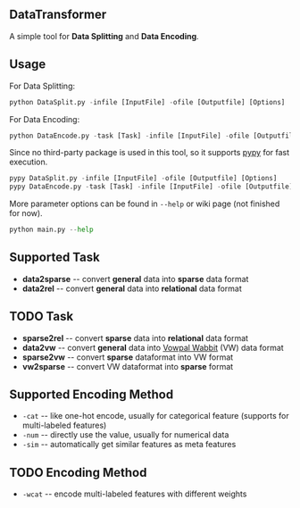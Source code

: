 ## DataTransformer
A simple tool for **Data Splitting** and **Data Encoding**.

## Usage
For Data Splitting:
```python
python DataSplit.py -infile [InputFile] -ofile [Outputfile] [Options]
```
For Data Encoding:
```python
python DataEncode.py -task [Task] -infile [InputFile] -ofile [Outputfile] [Options]
```
Since no third-party package is used in this tool, so it supports [pypy](http://pypy.org/) for fast execution.
```python
pypy DataSplit.py -infile [InputFile] -ofile [Outputfile] [Options]
pypy DataEncode.py -task [Task] -infile [InputFile] -ofile [Outputfile] [Options]
```
More parameter options can be found in `--help` or wiki page (not finished for now).
```python
python main.py --help
```

## Supported Task
* **data2sparse** -- convert **general** data into **sparse** data format
* **data2rel** -- convert **general** data into **relational** data format

## TODO Task
* **sparse2rel** -- convert **sparse** data into **relational** data format
* **data2vw** -- convert **general** data into [Vowpal Wabbit](https://github.com/JohnLangford/vowpal_wabbit) (VW) data format
* **sparse2vw** -- convert **sparse**  dataformat into VW format
* **vw2sparse** -- convert VW dataformat into **sparse**  format

## Supported Encoding Method
* `-cat` -- like one-hot encode, usually for categorical feature (supports for multi-labeled features)  
* `-num` -- directly use the value, usually for numerical data
* `-sim` -- automatically get similar features as meta features

## TODO Encoding Method
* `-wcat` -- encode multi-labeled features with different weights

